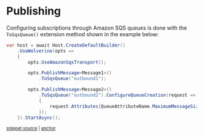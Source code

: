 # Publishing

Configuring subscriptions through Amazon SQS queues is done with the `ToSqsQueue()` extension method 
shown in the example below:

<!-- snippet: sample_subscriber_rules_for_sqs -->
<a id='snippet-sample_subscriber_rules_for_sqs'></a>
```cs
var host = await Host.CreateDefaultBuilder()
    .UseWolverine(opts =>
    {
        opts.UseAmazonSqsTransport();

        opts.PublishMessage<Message1>()
            .ToSqsQueue("outbound1");

        opts.PublishMessage<Message2>()
            .ToSqsQueue("outbound2").ConfigureQueueCreation(request =>
            {
                request.Attributes[QueueAttributeName.MaximumMessageSize] = "1024";
            });
    }).StartAsync();
```
<sup><a href='https://github.com/JasperFx/wolverine/blob/main/src/Transports/AWS/Wolverine.AmazonSqs.Tests/Samples/Bootstrapping.cs#L136-L154' title='Snippet source file'>snippet source</a> | <a href='#snippet-sample_subscriber_rules_for_sqs' title='Start of snippet'>anchor</a></sup>
<!-- endSnippet -->
